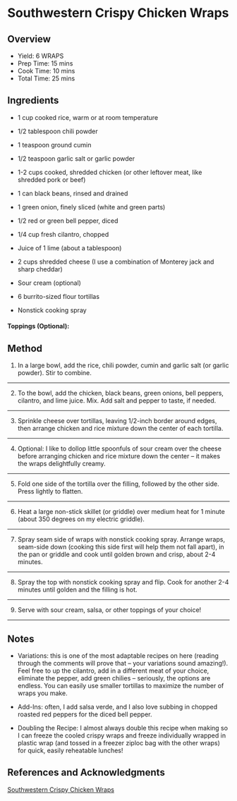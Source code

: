 # Southwestern Crispy Chicken Wraps

## Overview

- Yield: 6 WRAPS
- Prep Time: 15 mins
- Cook Time: 10 mins
- Total Time: 25 mins

## Ingredients

- 1 cup cooked rice, warm or at room temperature

- 1/2 tablespoon chili powder

- 1 teaspoon ground cumin

- 1/2 teaspoon garlic salt or garlic powder

- 1-2 cups cooked, shredded chicken (or other leftover meat, like shredded pork or beef)

- 1 can black beans, rinsed and drained

- 1 green onion, finely sliced (white and green parts)

- 1/2 red or green bell pepper, diced

- 1/4 cup fresh cilantro, chopped

- Juice of 1 lime (about a tablespoon)

- 2 cups shredded cheese (I use a combination of Monterey jack and sharp cheddar)

- Sour cream (optional)

- 6 burrito-sized flour tortillas

- Nonstick cooking spray

#### Toppings (Optional):

## Method

1. In a large bowl, add the rice, chili powder, cumin and garlic salt (or garlic powder). Stir to combine.
---

2. To the bowl, add the chicken, black beans, green onions, bell peppers, cilantro, and lime juice. Mix. Add salt and pepper to taste, if needed.
---

3. Sprinkle cheese over tortillas, leaving 1/2-inch border around edges, then arrange chicken and rice mixture down the center of each tortilla.
---

4. Optional: I like to dollop little spoonfuls of sour cream over the cheese before arranging chicken and rice mixture down the center – it makes the wraps delightfully creamy.
---

5. Fold one side of the tortilla over the filling, followed by the other side. Press lightly to flatten.
---

6. Heat a large non-stick skillet (or griddle) over medium heat for 1 minute (about 350 degrees on my electric griddle).
---

7. Spray seam side of wraps with nonstick cooking spray. Arrange wraps, seam-side down (cooking this side first will help them not fall apart), in the pan or griddle and cook until golden brown and crisp, about 2-4 minutes.
---

8. Spray the top with nonstick cooking spray and flip. Cook for another 2-4 minutes until golden and the filling is hot.
---

9. Serve with sour cream, salsa, or other toppings of your choice!
---

## Notes

- Variations: this is one of the most adaptable recipes on here (reading through the comments will prove that – your variations sound amazing!). Feel free to up the cilantro, add in a different meat of your choice, eliminate the pepper, add green chilies – seriously, the options are endless. You can easily use smaller tortillas to maximize the number of wraps you make.

- Add-Ins: often, I add salsa verde, and I also love subbing in chopped roasted red peppers for the diced bell pepper.

- Doubling the Recipe: I almost always double this recipe when making so I can freeze the cooled crispy wraps and freeze individually wrapped in plastic wrap (and tossed in a freezer ziploc bag with the other wraps) for quick, easily reheatable lunches!

## References and Acknowledgments

[Southwestern Crispy Chicken Wraps](https://www.melskitchencafe.com/crispy-southwest-chicken-wraps)
